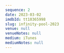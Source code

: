 ```yaml
---
sequence: 2
date: 2023-03-02
imdbId: tt10365998
slug: infinity-pool-2023
venue: null
venueNotes: null
medium: iTunes
mediumNotes: null
---
```


